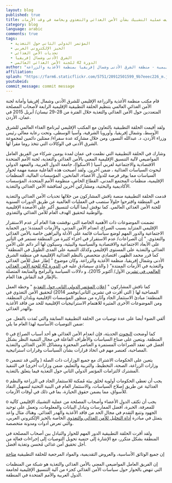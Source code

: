 ```yaml
---
layout: blog
published: true
title: يجب على أصحاب المصلحة في منطقة الشرق الأدنى وشمال إفريقيا تكثيف عملية التشبيك بشأن الأمن الغذائي والتغذوي وبخاصة في وقت الأزمات
category: blog
language: arabic
comments: true
tags: 
  - المؤتمر الدولي الثاني حول التغذية
  - الحيز الإلكتروني العربي
  - تحديات الأمن الغذائي
  - الشرق الأدنى وشمال إفريقيا
  - الدورة 42 للجنة الأمن الغذائي العالمي
author: "محمد الظهير، اقتصادي متخصص في النظم الغذائية الإقليمية - منطقة الشرق الأدنى وشمال إفريقيا بمنظمة الأغذية والزراعة"
affiliation: 
splash: "https://farm6.staticflickr.com/5751/20912501599_9b7eeec226_m.jpg"
youtubeid: 
commit_message: commit message
---
```

قام مكتب منظمة الأغذية والزراعة الإقليمي للشرق الأدنى وشمال إفريقيا وأمانة لجنة الأمن الغذائي العالمي بتنظيم الحلقة التطبيقية الإقليمية الرابعة لأصحاب المصلحة المتعددين حول الأمن الغذائي والتغذية خلال الفترة من 28-29 نيسان/ أبريل 2015 في عمان، الأردن.
<!-- more -->

ولقد أقيمت الحلقة التطبيقية بالتعاون مع المكتب الإقليمي لبرنامج الغذاء العالمي للشرق الأوسط، وشمال إفريقيا، وأوروبا الشرقية، وآسيا الوسطى، وتحت رعاية  معالي رئيس وزراء الأردن، د. عبدالله النسور، ومن خلال مشاركة عدة سفراء/ ممثلين دائمين لمجموعة الشرق الأدنى في الوكالات التي تتخذ روما مقراً لها.

وشارك في الحلقة التطبيقية التي نظمت في عمان لمدة يومين شركاء من الفريق العامل المواضيعي لآلية التنسيق الإقليمية المعني بالأمن الغذائي والتغذية، لجنة الأمم المتحدة الاقتصادية والاجتماعية لغربي آسيا ( الاسكوا)، جامعة الدول العربية، والمعهد الدولي لبحوث السياسات الغذائية ، ضمن آخرين.  ولقد أصبحت هذه الفاعلية منصة مهمة لحوار السياسات مما يوفر فرصة للدول الأعضاء، المانحين، المؤسسات المالية، المنظمات الإقليمية، منظمات المجتمع المدني، القطاع الخاص، منظومة الأمم المتحدة، المؤسسات الأكاديمية والبحثية، ومشاركين آخرين لمناقشة الأمن الغذائي والتغذية.

قدمت الحلقة التطبيقية منصة ناقش المشاركون من خلالها تحديات الأمن الغذائي والتغذية في المنطقة واقترحوا حلولاً ستصب في العمليات العالمية عن طريق الدورات السنوية للجنة الأمن الغذائي العالمي.  كما نوقش أيضا آليات لتنسيق أكبر على الأصعدة الإقليمية والوطنية لتحقيق الهدف العام للأمن الغذائي والتغذوي.

تضمنت الموضوعات ذات الأهمية الخاصة التي نوقشت هذا العام أثر عدم الاستقرار الإقليمي المتزايد بسبب الصراع، انعدام الأمن المدني، والأزمات الممتدة؛ دور الحماية الاجتماعية والدور المهم لوضع سياسات قائمة على الأدلة والبراهين خاصة بالأمن الغذائي والتغذوي.  " إن الصراعات/ عدم الاستقرار في اجزاء كثيرة من المنطقة تستمر في التأثير على الأبعاد الاجتماعية والاقتصادية والسياسية والبيئية، وسيكون لها أثر دائم على الأمن الغذائي والتغذية على المستوى الإقليمي وكذلك التنمية على المدى الطويل في المنطقة" كما قرر محمد الظهير، اقتصادي متحصص بالنظم الغذائية الإقليمية في منطقة الشرق الأدنى وشمال إفريقيا، منظمة الأغذية والزراعة.  وكان موضوع " إطار عمل للأمن الغذائي والتغذية في الأزمات الممتدة" ( والذي سيصادق عليه في [الدورة 42 للجنة الأمن الغذائي العالمي في تشرين](http://www.fao.org/cfs/cfs-home/cfs42/en/) الأول/ أكتوبر 2015)، و دلالات السياسة والبرامج والمتابعة المتصلة بالإطار قيد النقاش هذا العام. 

كما ناقش المشاركون " [إعلان المؤتمر الدولي الثاني حول التغذية](http://www.fao.org/about/meetings/icn2/en/) " وخطة العمل المصاحبة لها ( التي أقرت في تشرين الثاني/نوفمبر 2014) لتحقيق الأمن التغذوي في المنطقة؛ مبادئ الاستثمار الجاد وآثاره من منظور المؤسسات الإقليمية        وبلدان المنطقة.  ومن الموضوعات الأخرى المثيرة للاهتمام الاستراتيجيات الإقليمية للحد من فاقد الأغذية والهدر الغذائي.

ألقي الضوء أيضا على عدة توصيات من الحلقة التطبيقية السابقة والتي نُفذت بالفعل.  من ضمن التوصيات الأساسية لهذا العام ما يلي:

o	كما أوضحت [البحوث](http://www.arabspatial.org/blog/blog/2014/12/19/your-filename/) الحديثة، فإن انعدام الأمن الغذائي هو أحد أسباب الصراع في المنطقة.  ويتعين على صناع السياسات والأطراف الفاعلة في مجال التنمية النظر بشكل أفضل في تعقد الصراعات المستمرة و العناصر المحفزة ومشاكل الأمن الغذائي والتغذية المصاحبة، كعنصر مهم في اتخاذ قرارات بشأن السياسات وقرارات استراتيجية.

o	يتعين على الحكومات الاشتراك مع جميع الوزارات ذات الصلة ( والتي قد تتضمن وزارات الزراعة، الصحة، التخطيط، والتربية والتعليم، ضمن وزارات أخرى) في التنفيذ المشترك لالتزامات المؤتمر الدولي الثاني حول التغذية فيما يتعلق بالتغذية.
 
o	 يجب أن تعطي الحكومات أولوية لخلق بيئة مُمكنة للاستثمار الجاد في الزراعة والنظم الغذائية عن  طريق إصلاح السياسات، والاستثمار العام في البنية التحتية لتسهيل النفاذ للأسواق، مما يضمن حقوق الحيازة، بما في ذلك في أوقات الأزمات. 

o	يجب أن تكثف الدول الأعضاء وأصحاب المصلحة من عملية التشبيك الإقليمي كآلية للمعرفة، الخبرة، أفضل الممارسات وتبادل البيانات والمعلومات، وتعمل على توحيد الجهود وتتبع التقدم في مجال الحد من فاقد الأغذية والهدر الغذائي.  وهناك مثال واعد يتمثل في مبادرة [أداة التحليل للأمن الغذائي والتغذوي](http://www.arabspatial.org/) الخاصة بالحيز الإلكتروني العربي، والتي تعرض أدوات ومدونة متخصصة.


ولقد أقرت الحلقة التطبيقية  الدور المهم للحوار والتبادل بين أصحاب المصلحة في المنطقة بشكل متكرر، مع الإشارة إلى حتمية تحويل التوصيات إلى إجراءات فعالة من أجل تحقيق أمن غذائي مُحسن وتغذية أفضل. 

إن جميع الوثائق الأساسية، والعروض التقديمية، والمواد المرجعية للحلقة التطبيقية [متاحة]( http://www.fao.org/cfs/cfs-home/cfsevents/cfsne2015/en/)

 
إن الفريق العامل المواضيعي المعني بالأمن الغذائي والتغذية هو شبكة من المنظمات التي تنهض بالحوار حول سياسات الأمن الغذائي كجزء من آلية التنسيق الإقليمية لجامعة الدول العربية والأمم المتحدة في المنطقة.